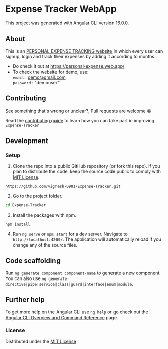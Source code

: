 # Expense Tracker WebApp

This project was generated with [Angular CLI](https://github.com/angular/angular-cli) version 16.0.0.


## About

This is an [PERSONAL EXPENSE TRACKING website](https://personal-expense.web.app/)  in which every user can signup, login and track their expenses by adding it according to months.
- Do check it out at https://personal-expense.web.app/
- To check the website for demo, use:<br> `email` : demo@gmail.com <br> `password` : "demouser"

## Contributing

See something that's wrong or unclear?, Pull requests are welcome 😀

Read the [contributing guide](https://github.com/vignesh-0901/Expense-Tracker/blob/main/CONTRIBUTION.md) to learn how you can take part in
improving ```Expense-Tracker```

## Development

### Setup

1. Clone the repo into a public GitHub repository (or fork this repo). If you plan to distribute the code, keep the source code public to comply with [MIT License](LICENSE).

```sh 
https://github.com/vignesh-0901/Expense-Tracker.git 
```

2. Go to the project folder.

```sh
cd Expense-Tracker
```

3. Install the packages with npm.

```sh
npm install
```
4. Run `ng serve` or `npm start` for a dev server. 
Navigate to `http://localhost:4200/`. The application will automatically reload if you change any of the source files.

## Code scaffolding

Run `ng generate component component-name` to generate a new component. You can also use `ng generate directive|pipe|service|class|guard|interface|enum|module`.

## Further help

To get more help on the Angular CLI use `ng help` or go check out the [Angular CLI Overview and Command Reference](https://angular.io/cli) page.

### License
Distributed under the [MIT License](LICENSE)
